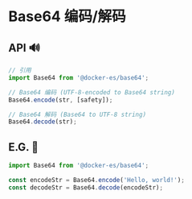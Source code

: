 # Base64 编码/解码

## API 🔊

```js
// 引用
import Base64 from '@docker-es/base64';

// Base64 编码 (UTF-8-encoded to Base64 string)
Base64.encode(str, [safety]);

// Base64 解码 (Base64 to UTF-8 string)
Base64.decode(str);
```

## E.G. 🌰

```js
import Base64 from '@docker-es/base64';

const encodeStr = Base64.encode('Hello, world!');
const decodeStr = Base64.decode(encodeStr);
```
